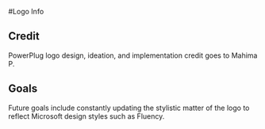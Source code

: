 #Logo Info

## Credit
PowerPlug logo design, ideation, and implementation credit goes to Mahima P. 

## Goals
Future goals include constantly updating the stylistic matter of the logo to reflect Microsoft design styles such as Fluency. 
